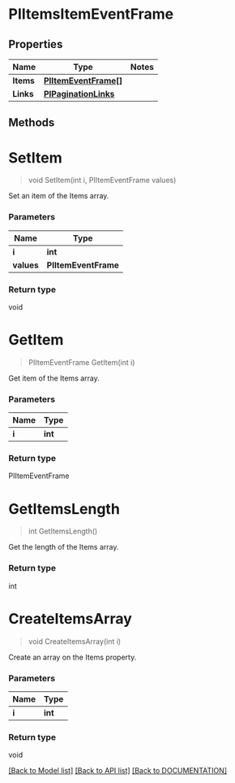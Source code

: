 # PIItemsItemEventFrame

## Properties
Name | Type | Notes
------------ | ------------- | -------------
**Items** | **[**PIItemEventFrame[]**](../Model/PIItemEventFrame.md)**
**Links** | **[**PIPaginationLinks**](../Model/PIPaginationLinks.md)**

## Methods

# **SetItem**
> void SetItem(int i, PIItemEventFrame values)

Set an item of the Items array.

### Parameters

Name | Type
------------- | -------------
 **i** | **int**
 **values** | **PIItemEventFrame**

### Return type

void


# **GetItem**
> PIItemEventFrame GetItem(int i)

Get item of the Items array.

### Parameters

Name | Type
------------- | -------------
 **i** | **int**

### Return type

PIItemEventFrame


# **GetItemsLength**
> int GetItemsLength()

Get the length of the Items array.


### Return type

int


# **CreateItemsArray**
> void CreateItemsArray(int i)

Create an array on the Items property.

### Parameters

Name | Type
------------- | -------------
 **i** | **int**

### Return type

void

[[Back to Model list]](../../DOCUMENTATION.md#documentation-for-models) [[Back to API list]](../../DOCUMENTATION.md#documentation-for-api-endpoints) [[Back to DOCUMENTATION]](../../DOCUMENTATION.md)
